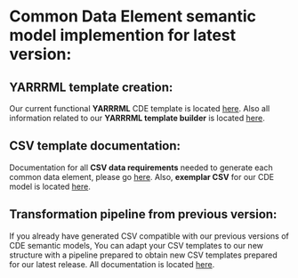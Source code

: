 # Common Data Element semantic model implemention for latest version:

## YARRRML template creation:

Our current functional **YARRRML** CDE template is located [here](/CDE_version_2.0.0/YARRRML/unifiedCDE_yarrrml_template.yaml). 
Also all information related to our **YARRRML template builder** is located [here](/CDE_version_2.0.0/YARRRML/README.md).

## CSV template documentation:

Documentation for all **CSV data requirements** needed to generate each common data element, please go [here](/CDE_version_2.0.0/CSV_template_doc/).
Also, **exemplar CSV** for our CDE model is located [here](/CDE_version_2.0.0/CSV_template_doc/exemplar_unifiedCDE.csv).

## Transformation pipeline from previous version:

If you already have generated CSV compatible with our previous versions of CDE semantic models, You can adapt your CSV templates to our new structure with a pipeline prepared to obtain new CSV templates prepared for our latest release. All documentation is located [here](/CDE_version_2.0.0/Version_transformation/).